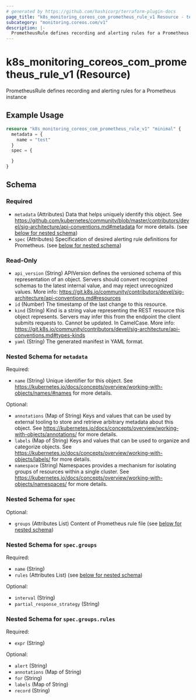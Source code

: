 ```yaml
---
# generated by https://github.com/hashicorp/terraform-plugin-docs
page_title: "k8s_monitoring_coreos_com_prometheus_rule_v1 Resource - terraform-provider-k8s"
subcategory: "monitoring.coreos.com/v1"
description: |-
  PrometheusRule defines recording and alerting rules for a Prometheus instance
---
```


# k8s_monitoring_coreos_com_prometheus_rule_v1 (Resource)

PrometheusRule defines recording and alerting rules for a Prometheus instance

## Example Usage

```terraform
resource "k8s_monitoring_coreos_com_prometheus_rule_v1" "minimal" {
  metadata = {
    name = "test"
  }
  spec = {

  }
}
```

<!-- schema generated by tfplugindocs -->
## Schema

### Required

- `metadata` (Attributes) Data that helps uniquely identify this object. See https://github.com/kubernetes/community/blob/master/contributors/devel/sig-architecture/api-conventions.md#metadata for more details. (see [below for nested schema](#nestedatt--metadata))
- `spec` (Attributes) Specification of desired alerting rule definitions for Prometheus. (see [below for nested schema](#nestedatt--spec))

### Read-Only

- `api_version` (String) APIVersion defines the versioned schema of this representation of an object. Servers should convert recognized schemas to the latest internal value, and may reject unrecognized values. More info: https://git.k8s.io/community/contributors/devel/sig-architecture/api-conventions.md#resources
- `id` (Number) The timestamp of the last change to this resource.
- `kind` (String) Kind is a string value representing the REST resource this object represents. Servers may infer this from the endpoint the client submits requests to. Cannot be updated. In CamelCase. More info: https://git.k8s.io/community/contributors/devel/sig-architecture/api-conventions.md#types-kinds
- `yaml` (String) The generated manifest in YAML format.

<a id="nestedatt--metadata"></a>
### Nested Schema for `metadata`

Required:

- `name` (String) Unique identifier for this object. See https://kubernetes.io/docs/concepts/overview/working-with-objects/names/#names for more details.

Optional:

- `annotations` (Map of String) Keys and values that can be used by external tooling to store and retrieve arbitrary metadata about this object. See https://kubernetes.io/docs/concepts/overview/working-with-objects/annotations/ for more details.
- `labels` (Map of String) Keys and values that can be used to organize and categorize objects. See https://kubernetes.io/docs/concepts/overview/working-with-objects/labels/ for more details.
- `namespace` (String) Namespaces provides a mechanism for isolating groups of resources within a single cluster. See https://kubernetes.io/docs/concepts/overview/working-with-objects/namespaces/ for more details.


<a id="nestedatt--spec"></a>
### Nested Schema for `spec`

Optional:

- `groups` (Attributes List) Content of Prometheus rule file (see [below for nested schema](#nestedatt--spec--groups))

<a id="nestedatt--spec--groups"></a>
### Nested Schema for `spec.groups`

Required:

- `name` (String)
- `rules` (Attributes List) (see [below for nested schema](#nestedatt--spec--groups--rules))

Optional:

- `interval` (String)
- `partial_response_strategy` (String)

<a id="nestedatt--spec--groups--rules"></a>
### Nested Schema for `spec.groups.rules`

Required:

- `expr` (String)

Optional:

- `alert` (String)
- `annotations` (Map of String)
- `for` (String)
- `labels` (Map of String)
- `record` (String)


